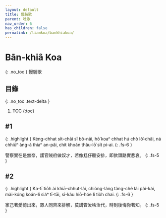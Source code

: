 ```yaml
---
layout: default
title: 慢騎歌
parent: 唸歌
nav_order: 6
has_children: false
permalink: /liamkoa/bankhiakoa/
---
```


# Bān-khiâ Koa
{: .no_toc }
慢騎歌

## 目錄
{: .no_toc .text-delta }

1. TOC
{:toc}

## #1

{: .highlight }
Kéng-chhat si̍t-chāi sī bô-nāi, hō͘ koaⁿ chhat hú chò lô͘-châi, ná chhiūⁿ àng-á thiaⁿ an-pâi, chit khoán thâu-lō͘ si̍t pi-ai.
{: .fs-6 }

警察實在是無奈，護官賊府做奴才，若像尪仔聽安排，即款頭路實悲哀。
{: .fs-5 }

## #2

{: .highlight }
Ka-tī tio̍h ài khiā–chhut-lâi, chiòng-lâng tâng-chê lâi pâi-kái, mài-kóng koán-lí siáⁿ tī-tāi, sî-kàu hiō-hóe lí tio̍h chai.
{: .fs-6 }

家己著愛徛出來，眾人同齊來排解，莫講管汝啥治代，時到後悔你著知。
{: .fs-5 }
